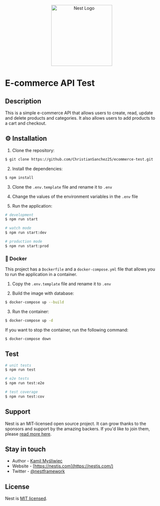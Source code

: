 <p align="center">
  <a href="http://nestjs.com/" target="blank"><img src="https://nestjs.com/img/logo-small.svg" width="200" alt="Nest Logo" /></a>
</p>

# E-commerce API Test

## Description

This is a simple e-commerce API that allows users to create, read, update and delete products and categories. It also allows users to add products to a cart and checkout.

## ⚙️ Installation

1. Clone the repository:

```bash
$ git clone https://github.com/ChristianSanchez25/ecommerce-test.git
```

2. Install the dependencies:

```bash
$ npm install
```

3. Clone the `.env.template` file and rename it to `.env`

4. Change the values of the environment variables in the `.env` file

5. Run the application:

```bash
# development
$ npm run start

# watch mode
$ npm run start:dev

# production mode
$ npm run start:prod
```

### 🐋 Docker

This project has a `Dockerfile` and a `docker-compose.yml` file that allows you to run the application in a container.

1. Copy the `.env.template` file and rename it to `.env`

2. Build the image with database:

```bash
$ docker-compose up --build
```

3. Run the container:

```bash
$ docker-compose up -d
```

If you want to stop the container, run the following command:

```bash
$ docker-compose down
```

## Test

```bash
# unit tests
$ npm run test

# e2e tests
$ npm run test:e2e

# test coverage
$ npm run test:cov
```

## Support

Nest is an MIT-licensed open source project. It can grow thanks to the sponsors and support by the amazing backers. If you'd like to join them, please [read more here](https://docs.nestjs.com/support).

## Stay in touch

- Author - [Kamil Myśliwiec](https://kamilmysliwiec.com)
- Website - [https://nestjs.com](https://nestjs.com/)
- Twitter - [@nestframework](https://twitter.com/nestframework)

## License

Nest is [MIT licensed](LICENSE).
